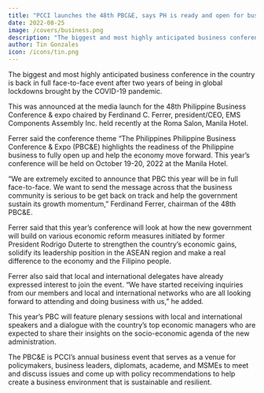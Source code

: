 ```yaml
---
title: "PCCI launches the 48th PBC&E, says PH is ready and open for business"
date: 2022-08-25
image: /covers/business.png
description: "The biggest and most highly anticipated business conference in the country is back in full face-to-face event after two years of being in global lockdowns brought by the COVID-19 pandemic"
author: Tin Gonzales
icon: /icons/tin.png
---
```



The biggest and most highly anticipated business conference in the country is back in full face-to-face event after two years of being in global lockdowns brought by the COVID-19 pandemic. 

This was announced at the media launch for the 48th Philippine Business Conference & expo chaired by Ferdinand C.  Ferrer, president/CEO, EMS Components Assembly Inc. held recently at the Roma Salon, Manila Hotel.  

Ferrer said the conference theme “The Philippines Philippine Business Conference & Expo (PBC&E) highlights the readiness of the Philippine business to fully open up and help the economy move forward.  This year’s conference will be held on October 19-20, 2022 at the Manila Hotel. 

“We are extremely excited to announce that PBC this year will be in full face-to-face. We want to send the message across that the business community is serious to be get back on track and help the government sustain its growth momentum,” Ferdinand Ferrer, chairman of the 48th PBC&E.

Ferrer said that this year’s conference will look at how the new government will build on various economic reform measures initiated by former President Rodrigo Duterte to strengthen the country’s economic gains, solidify its leadership position in the ASEAN region and make a real difference to the economy and the Filipino people.

Ferrer also said that local and international delegates have already expressed interest to join the event. “We have started receiving inquiries from our members and local and international networks who are all looking forward to attending and doing business with us,” he added.

This year’s PBC will feature plenary sessions with local and international speakers and a dialogue with the country’s top economic managers who are expected to share their insights on the socio-economic agenda of the new administration.  

The PBC&E is PCCI’s annual business event that serves as a venue for policymakers, business leaders, diplomats, academe, and MSMEs to meet and discuss issues and come up with policy recommendations to help create a business environment that is sustainable and resilient.



